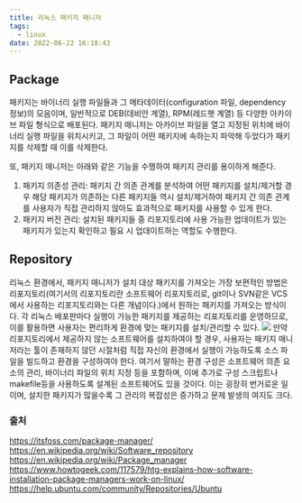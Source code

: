 ```yaml
---
title: 리눅스 패키지 매니저
tags:
  - linux
date: 2022-06-22 16:18:43
---
```



## Package
패키지는 바이너리 실행 파일들과 그 메타데이터(configuration 파일, dependency 정보)의 모음이며, 일반적으로 DEB(데비안 계열), RPM(레드햇 계열) 등 다양한 아카이브 파일 형식으로 배포된다. 패키지 매니저는 아카이브 파일을 열고 지정된 위치에 바이너리 실행 파일을 위치시키고, 그 파일이 어떤 패키지에 속하는지 파악해 두었다가 패키지를 삭제할 때 이를 삭제한다.

또, 패키지 매니저는 아래와 같은 기능을 수행하여 패키지 관리를 용이하게 해준다.
1. 패키지 의존성 관리: 패키지 간 의존 관계를 분석하여 어떤 패키지를 설치/제거할 경우 해당 패키지가 의존하는 다른 패키지들 역시 설치/제거하여 패키지 간 의존 관계를 사용자가 직접 관리하지 않아도 효과적으로 패키지를 사용할 수 있게 한다.
2. 패키지 버전 관리: 설치된 패키지들 중 리포지토리에 사용 가능한 업데이트가 있는 패키지가 있는지 확인하고 필요 시 업데이트하는 역할도 수행한다.

## Repository
리눅스 환경에서, 패키지 매니저가 설치 대상 패키지를 가져오는 가장 보편적인 방법은 리포지토리(여기서의 리포지토리란 소프트웨어 리포지토리로, git이나 SVN같은 VCS에서 사용하는 리포지토리와는 다른 개념이다.)에서 원하는 패키지를 가져오는 방식이다. 각 리눅스 배포판마다 실행이 가능한 패키지를 제공하는 리포지토리를 운영하므로, 이를 활용하면 사용자는 편리하게 환경에 맞는 패키지를 설치/관리할 수 있다.
![](/images/linux-package-manager-explanation.png)
만약 리포지토리에서 제공하지 않는 소프트웨어를 설치하여야 할 경우, 사용자는 패키지 매니저라는 툴이 존재하지 않던 시절처럼 직접 자신의 환경에서 실행이 가능하도록 소스 파일을 빌드하고 환경을 구성하여야 한다. 여기서 말하는 환경 구성은 소프트웨어 의존 요소의 관리, 바이너리 파일의 위치 지정 등을 포함하며, 이에 추가로 구성 스크립트나 makefile등을 사용하도록 설계된 소프트웨어도 있을 것이다. 이는 굉장히 번거로운 일이며, 설치한 패키지가 많을수록 그 관리의 복잡성은 증가하고 문제 발생의 여지도 크다. 

### 출처
https://itsfoss.com/package-manager/
https://en.wikipedia.org/wiki/Software_repository
https://en.wikipedia.org/wiki/Package_manager
https://www.howtogeek.com/117579/htg-explains-how-software-installation-package-managers-work-on-linux/
https://help.ubuntu.com/community/Repositories/Ubuntu